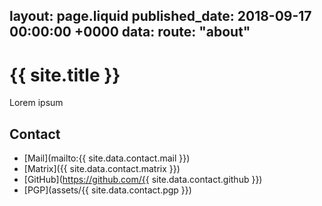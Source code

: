 layout: page.liquid
published_date: 2018-09-17 00:00:00 +0000
data:
  route: "about"
---

# {{ site.title }}

Lorem ipsum

## Contact

- [Mail](mailto:{{ site.data.contact.mail }})
- [Matrix]({{ site.data.contact.matrix }})
- [GitHub](https://github.com/{{ site.data.contact.github }})
- [PGP](assets/{{ site.data.contact.pgp }})
